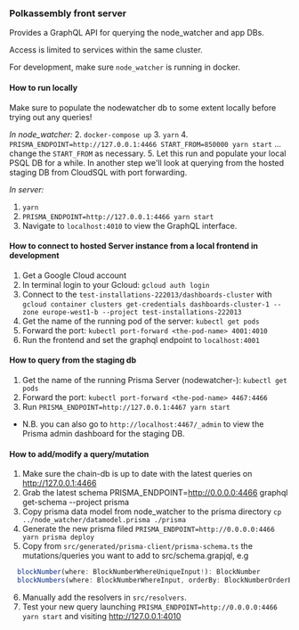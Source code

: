 ### Polkassembly front server

Provides a GraphQL API for querying the node_watcher and app DBs.

Access is limited to services within the same cluster.

For development, make sure `node_watcher` is running in docker.

#### How to run locally
Make sure to populate the nodewatcher db to some extent locally before trying out any queries!

*In node_watcher:*
2. `docker-compose up`
3. `yarn`
4. `PRISMA_ENDPOINT=http://127.0.0.1:4466 START_FROM=850000 yarn start` ... change the `START_FROM` as necessary.
5. Let this run and populate your local PSQL DB for a while. In another step we'll look at querying from the hosted staging DB from CloudSQL with port forwarding.

*In server:*
1. `yarn`
2. `PRISMA_ENDPOINT=http://127.0.0.1:4466 yarn start`
3. Navigate to `localhost:4010` to view the GraphQL interface.

#### How to connect to hosted Server instance from a local frontend in development
1. Get a Google Cloud account
2. In terminal login to your Gcloud: `gcloud auth login`
3. Connect to the `test-installations-222013/dashboards-cluster` with `gcloud container clusters get-credentials dashboards-cluster-1 --zone europe-west1-b --project test-installations-222013`
4. Get the name of the running pod of the server: `kubectl get pods`
5. Forward the port: `kubectl port-forward <the-pod-name> 4001:4010`
6. Run the frontend and set the graphql endpoint to `localhost:4001`

#### How to query from the staging db
1. Get the name of the running Prisma Server (nodewatcher-<pod-id>): `kubectl get pods`
2. Forward the port: `kubectl port-forward <the-pod-name> 4467:4466`
3. Run `PRISMA_ENDPOINT=http://127.0.0.1:4467 yarn start`

* N.B. you can also go to `http://localhost:4467/_admin` to view the Prisma admin dashboard for the staging DB.

#### How to add/modify a query/mutation
1. Make sure the chain-db is up to date with the latest queries on http://127.0.0.1:4466
2. Grab the latest schema PRISMA_ENDPOINT=http://0.0.0.0:4466 graphql get-schema --project prisma
3. Copy prisma data model from node_watcher to the prisma directory `cp ../node_watcher/datamodel.prisma ./prisma`
4. Generate the new prisma filed `PRISMA_ENDPOINT=http://0.0.0.0:4466 yarn prisma deploy`
5. Copy from `src/generated/prisma-client/prisma-schema.ts` the mutations/queries you want to add to src/schema.grapjql, e.g 
```js
  blockNumber(where: BlockNumberWhereUniqueInput!): BlockNumber
  blockNumbers(where: BlockNumberWhereInput, orderBy: BlockNumberOrderByInput, skip: Int, after: String, before: String, first: Int, last: Int): [BlockNumber]!
```
6. Manually add the resolvers in `src/resolvers`.
7. Test your new query launching `PRISMA_ENDPOINT=http://0.0.0.0:4466 yarn start` and visiting http://127.0.0.1:4010